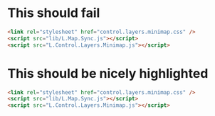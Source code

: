 
# This should fail

```HTML
<link rel="stylesheet" href="control.layers.minimap.css" />
<script src="lib/L.Map.Sync.js"></script>
<script src="L.Control.Layers.Minimap.js"></script>
```

# This should be nicely highlighted

```html
<link rel="stylesheet" href="control.layers.minimap.css" />
<script src="lib/L.Map.Sync.js"></script>
<script src="L.Control.Layers.Minimap.js"></script>
```